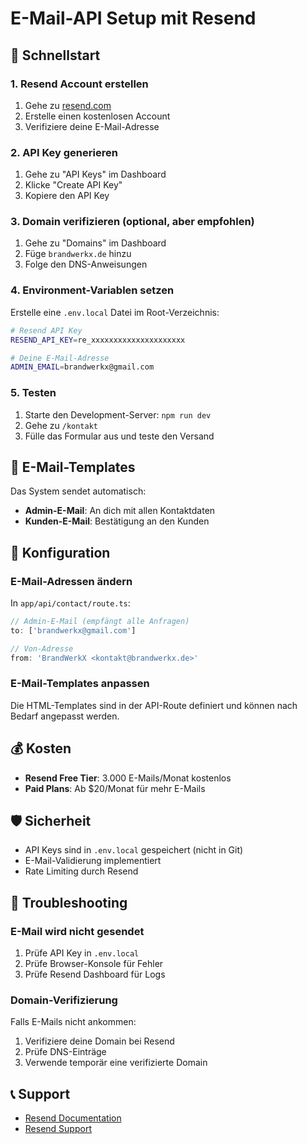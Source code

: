 # E-Mail-API Setup mit Resend

## 🚀 Schnellstart

### 1. Resend Account erstellen
1. Gehe zu [resend.com](https://resend.com)
2. Erstelle einen kostenlosen Account
3. Verifiziere deine E-Mail-Adresse

### 2. API Key generieren
1. Gehe zu "API Keys" im Dashboard
2. Klicke "Create API Key"
3. Kopiere den API Key

### 3. Domain verifizieren (optional, aber empfohlen)
1. Gehe zu "Domains" im Dashboard
2. Füge `brandwerkx.de` hinzu
3. Folge den DNS-Anweisungen

### 4. Environment-Variablen setzen
Erstelle eine `.env.local` Datei im Root-Verzeichnis:

```bash
# Resend API Key
RESEND_API_KEY=re_xxxxxxxxxxxxxxxxxxxxx

# Deine E-Mail-Adresse
ADMIN_EMAIL=brandwerkx@gmail.com
```

### 5. Testen
1. Starte den Development-Server: `npm run dev`
2. Gehe zu `/kontakt`
3. Fülle das Formular aus und teste den Versand

## 📧 E-Mail-Templates

Das System sendet automatisch:
- **Admin-E-Mail**: An dich mit allen Kontaktdaten
- **Kunden-E-Mail**: Bestätigung an den Kunden

## 🔧 Konfiguration

### E-Mail-Adressen ändern
In `app/api/contact/route.ts`:
```typescript
// Admin-E-Mail (empfängt alle Anfragen)
to: ['brandwerkx@gmail.com']

// Von-Adresse
from: 'BrandWerkX <kontakt@brandwerkx.de>'
```

### E-Mail-Templates anpassen
Die HTML-Templates sind in der API-Route definiert und können nach Bedarf angepasst werden.

## 💰 Kosten
- **Resend Free Tier**: 3.000 E-Mails/Monat kostenlos
- **Paid Plans**: Ab $20/Monat für mehr E-Mails

## 🛡️ Sicherheit
- API Keys sind in `.env.local` gespeichert (nicht in Git)
- E-Mail-Validierung implementiert
- Rate Limiting durch Resend

## 🚨 Troubleshooting

### E-Mail wird nicht gesendet
1. Prüfe API Key in `.env.local`
2. Prüfe Browser-Konsole für Fehler
3. Prüfe Resend Dashboard für Logs

### Domain-Verifizierung
Falls E-Mails nicht ankommen:
1. Verifiziere deine Domain bei Resend
2. Prüfe DNS-Einträge
3. Verwende temporär eine verifizierte Domain

## 📞 Support
- [Resend Documentation](https://resend.com/docs)
- [Resend Support](https://resend.com/support) 